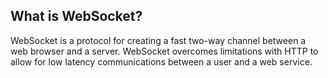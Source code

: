 ## What is WebSocket?

WebSocket is a protocol for creating a fast two-way channel between a web browser and a server. WebSocket overcomes limitations with HTTP to allow for low latency communications between a user and a web service.
